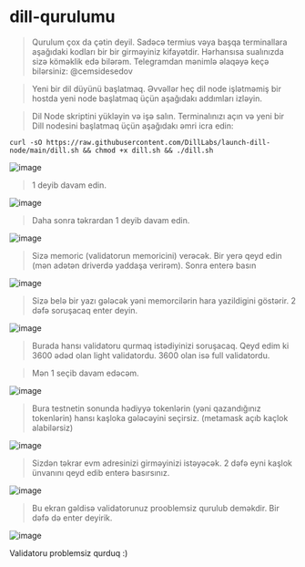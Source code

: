 # dill-qurulumu


> Qurulum çox da çətin deyil. Sadəcə termius vəya başqa terminallara aşağıdaki kodları bir bir girməyiniz kifayətdir. Hərhansısa sualınızda sizə köməklik edə bilərəm. Telegramdan mənimlə əlaqəyə keçə bilərsiniz: @cemsidesedov

> Yeni bir dil düyünü başlatmaq. Əvvəllər heç dil node işlətməmiş bir hostda yeni node başlatmaq üçün aşağıdakı addımları izləyin.

> Dil Node skriptini yükləyin və işə salın. Terminalınızı açın və yeni bir Dill nodesini başlatmaq üçün aşağıdakı əmri icra edin:

```curl -sO https://raw.githubusercontent.com/DillLabs/launch-dill-node/main/dill.sh && chmod +x dill.sh && ./dill.sh```

![image](https://github.com/user-attachments/assets/7b469a9e-2db3-403f-84a7-fc1bd33f4f76)

> 1 deyib davam edin.

![image](https://github.com/user-attachments/assets/eef989f3-c7a2-49f2-b5fc-ceceaa031106)

> Daha sonra təkrardan 1 deyib davam edin.

![image](https://github.com/user-attachments/assets/23fb172b-e5f9-414a-a5d4-0fdebc68d16d)

> Sizə memoric (validatorun memoricini) verəcək. Bir yerə qeyd edin (mən adətən driverdə yaddaşa verirəm). Sonra enterə basın

![image](https://github.com/user-attachments/assets/e0ba6b06-4cdb-4024-9d71-daaa987450b6)

> Sizə belə bir yazı gələcək yəni memorcilərin hara yazildigini göstərir. 2 dəfə soruşacaq enter deyin. 

![image](https://github.com/user-attachments/assets/e941a502-d6ed-4a67-b76e-60cb01709345)

> Burada hansı validatoru qurmaq istədiyinizi soruşacaq. Qeyd edim ki 3600 ədəd olan light validatordu. 3600 olan isə full validatordu.

> Mən 1 seçib davam edəcəm. 

![image](https://github.com/user-attachments/assets/ebe34e6b-a69d-46ba-a215-7218f2f9b630)

> Bura testnetin sonunda hədiyyə tokenlərin (yəni qazandığınız tokenlərin) hansı kaşloka gələcəyini seçirsiz. (metamask açıb kaçlok alabilərsiz)

![image](https://github.com/user-attachments/assets/722b0812-488f-44bf-beba-dea94125511b)

> Sizdən təkrar evm adresinizi girməyinizi istəyəcək. 2 dəfə eyni kaşlok ünvanını qeyd edib enterə basırsınız.

![image](https://github.com/user-attachments/assets/720f92ae-a966-4f1b-9ec2-8cdf4804c98c)

> Bu ekran gəldisə validatorunuz prooblemsiz qurulub deməkdir. Bir dəfə də enter deyirik. 

![image](https://github.com/user-attachments/assets/39d7b7d3-3e4e-4cb6-9886-8a084558686b)

Validatoru problemsiz qurduq :)



